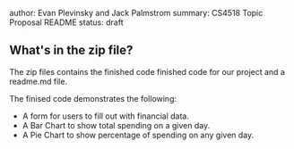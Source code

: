 author: Evan Plevinsky and Jack Palmstrom
summary: CS4518 Topic Proposal README
status: draft

## What's in the zip file?

The zip files contains the finished code finished code for our project and a readme.md file.

The finised code demonstrates the following:

- A form for users to fill out with financial data.
- A Bar Chart to show total spending on a given day.
- A Pie Chart to show percentage of spending on any given day.













